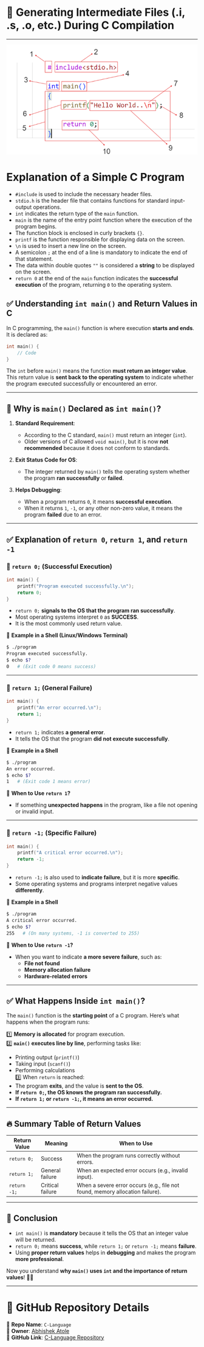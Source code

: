 # **🚀 Generating Intermediate Files (.i, .s, .o, etc.) During C Compilation** 

---

![x86 Toolchain](./images/c-program.png)

# Explanation of a Simple C Program

- `#include` is used to include the necessary header files.
- `stdio.h` is the header file that contains functions for standard input-output operations.
- `int` indicates the return type of the `main` function.
- `main` is the name of the entry point function where the execution of the program begins.
- The function block is enclosed in curly brackets `{}`.
- `printf` is the function responsible for displaying data on the screen.
- `\n` is used to insert a new line on the screen.
- A semicolon `;` at the end of a line is mandatory to indicate the end of that statement.
- The data within double quotes `""` is considered a **string** to be displayed on the screen.
- `return 0` at the end of the `main` function indicates the **successful execution** of the program, returning `0` to the operating system.





## **✅ Understanding `int main()` and Return Values in C**
In C programming, the `main()` function is where execution **starts and ends**. It is declared as:  
```c
int main() {
    // Code
}
```
The `int` before `main()` means the function **must return an integer value**. This return value is **sent back to the operating system** to indicate whether the program executed successfully or encountered an error.

---

## **📖 Why is `main()` Declared as `int main()`?**
1. **Standard Requirement**:  
   - According to the C standard, `main()` must return an integer (`int`).
   - Older versions of C allowed `void main()`, but it is now **not recommended** because it does not conform to standards.

2. **Exit Status Code for OS**:  
   - The integer returned by `main()` tells the operating system whether the program **ran successfully** or **failed**.

3. **Helps Debugging**:  
   - When a program returns `0`, it means **successful execution**.  
   - When it returns `1`, `-1`, or any other non-zero value, it means the program **failed** due to an error.

---

## **✅ Explanation of `return 0`, `return 1`, and `return -1`**
### **🔹 `return 0;` (Successful Execution)**
```c
int main() {
    printf("Program executed successfully.\n");
    return 0;
}
```
- `return 0;` **signals to the OS that the program ran successfully**.
- Most operating systems interpret `0` as **SUCCESS**.
- It is the most commonly used return value.

📌 **Example in a Shell (Linux/Windows Terminal)**
```bash
$ ./program
Program executed successfully.
$ echo $?
0   # (Exit code 0 means success)
```

---

### **🔹 `return 1;` (General Failure)**
```c
int main() {
    printf("An error occurred.\n");
    return 1;
}
```
- `return 1;` indicates **a general error**.
- It tells the OS that the program **did not execute successfully**.

📌 **Example in a Shell**
```bash
$ ./program
An error occurred.
$ echo $?
1   # (Exit code 1 means error)
```

📌 **When to Use `return 1`?**
- If something **unexpected happens** in the program, like a file not opening or invalid input.

---

### **🔹 `return -1;` (Specific Failure)**
```c
int main() {
    printf("A critical error occurred.\n");
    return -1;
}
```
- `return -1;` is also used to **indicate failure**, but it is more **specific**.
- Some operating systems and programs interpret negative values **differently**.

📌 **Example in a Shell**
```bash
$ ./program
A critical error occurred.
$ echo $?
255   # (On many systems, -1 is converted to 255)
```

📌 **When to Use `return -1`?**
- When you want to indicate **a more severe failure**, such as:
  - **File not found**
  - **Memory allocation failure**
  - **Hardware-related errors**

---

## **✅ What Happens Inside `int main()`?**
The `main()` function is the **starting point** of a C program. Here’s what happens when the program runs:

1️⃣ **Memory is allocated** for program execution.  
2️⃣ **`main()` executes line by line**, performing tasks like:
   - Printing output (`printf()`)
   - Taking input (`scanf()`)
   - Performing calculations  
3️⃣ When `return` is reached:
   - The program **exits**, and the value is **sent to the OS**.
   - **If `return 0;`, the OS knows the program ran successfully.**
   - **If `return 1;` or `return -1;`, it means an error occurred.**

---

## **🔥 Summary Table of Return Values**
| Return Value | Meaning | When to Use |
|-------------|---------|-------------|
| `return 0;` | Success | When the program runs correctly without errors. |
| `return 1;` | General failure | When an expected error occurs (e.g., invalid input). |
| `return -1;` | Critical failure | When a severe error occurs (e.g., file not found, memory allocation failure). |

---

## **🚀 Conclusion**
- `int main()` is **mandatory** because it tells the OS that an integer value will be returned.
- `return 0;` means **success**, while `return 1;` or `return -1;` means **failure**.
- Using **proper return values** helps in **debugging** and makes the program **more professional**.

Now you understand **why `main()` uses `int` and the importance of return values**! 🎯🚀

---

# **📌 GitHub Repository Details**  

📂 **Repo Name**: `C-Language`  
👤 **Owner**: [Abhishek Atole](https://github.com/Abhishek-Atole)  
🔗 **GitHub Link**: [C-Language Repository](https://github.com/Abhishek-Atole/C-Language.git)  